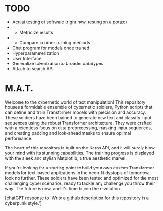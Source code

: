 # TODO
- Actual testing of software (right now, testing on a potato)
- - Metricize results
- - Compare to other training methods
- Chat program for models once trained
- Hyperparameterization
- User Interface
- Generalize tokenization to broader datatypes
- Attach to search API


# M.A.T.
Welcome to the cybernetic world of text manipulation! This repository houses a formidable ensemble of cybernetic soldiers, Python scripts that can define and train Transformer models with precision and accuracy. These soldiers have been trained to generate new text and classify input sequences using the robust Transformer architecture. They were crafted with a relentless focus on data preprocessing, masking input sequences, and creating padding and look-ahead masks to ensure optimal performance.

The heart of this repository is built on the Keras API, and it will surely blow your mind with its stunning capabilities. The training progress is displayed with the sleek and stylish Matplotlib, a true aesthetic marvel.

If you're looking for a starting point to build your own custom Transformer models for text-based applications in the neon-lit dystopia of tomorrow, look no further. These soldiers have been tested and optimized for the most challenging cyber scenarios, ready to tackle any challenge you throw their way. The future is now, and it's time to join the revolution.

[chatGPT response to 'Write a github description for this repository in a cyberpunk style.']
